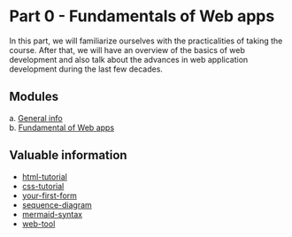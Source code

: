 # Part 0 - Fundamentals of Web apps

In this part, we will familiarize ourselves with the practicalities of taking the course. After that, we will have an overview of the basics of web development and also talk about the advances in web application development during the last few decades.

## Modules

a. [General info](https://fullstackopen.com/en/part0/general_info)  
b. [Fundamental of Web apps](https://fullstackopen.com/en/part0/fundamentals_of_web_apps)

## Valuable information

- [html-tutorial](https://developer.mozilla.org/en-US/docs/Learn/Getting_started_with_the_web/HTML_basics)
- [css-tutorial](https://developer.mozilla.org/en-US/docs/Learn/Getting_started_with_the_web/CSS_basics)
- [your-first-form](https://developer.mozilla.org/en-US/docs/Learn/Forms/Your_first_form)
- [sequence-diagram](https://www.geeksforgeeks.org/unified-modeling-language-uml-sequence-diagrams/)
- [mermaid-syntax](https://docs.github.com/en/get-started/writing-on-github/working-with-advanced-formatting/creating-diagrams)
- [web-tool](https://www.websequencediagrams.com/)
